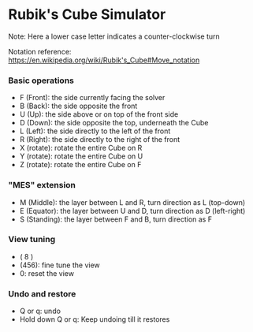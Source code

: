 # Rubik's Cube Simulator
Note: Here a lower case letter indicates a counter-clockwise turn

Notation reference: https://en.wikipedia.org/wiki/Rubik's_Cube#Move_notation
### Basic operations
- F (Front): the side currently facing the solver
- B (Back): the side opposite the front
- U (Up): the side above or on top of the front side
- D (Down): the side opposite the top, underneath the Cube
- L (Left): the side directly to the left of the front
- R (Right): the side directly to the right of the front
- X (rotate): rotate the entire Cube on R
- Y (rotate): rotate the entire Cube on U
- Z (rotate): rotate the entire Cube on F

### "MES" extension
- M (Middle): the layer between L and R, turn direction as L (top-down)
- E (Equator): the layer between U and D, turn direction as D (left-right)
- S (Standing): the layer between F and B, turn direction as F

### View tuning
- ( 8 )
- (456): fine tune the view
- 0: reset the view

### Undo and restore
- Q or q: undo
- Hold down Q or q: Keep undoing till it restores

